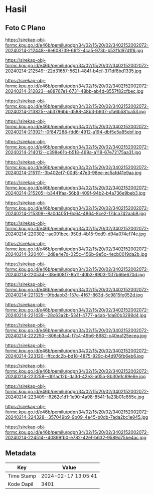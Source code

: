 # Hasil

## Foto C Plano

https://sirekap-obj-formc.kpu.go.id/e46b/pemilu/pdpr/34/02/15/20/02/3402152002072-20240214-212448--6e608739-66f2-4ca5-973b-b53f1d97d1f6.jpg

https://sirekap-obj-formc.kpu.go.id/e46b/pemilu/pdpr/34/02/15/20/02/3402152002072-20240214-212549--22d31657-562f-484f-b4cf-371df8bd1335.jpg

https://sirekap-obj-formc.kpu.go.id/e46b/pemilu/pdpr/34/02/15/20/02/3402152002072-20240214-212823--e88767e1-6731-48bb-ab4d-8557f82cfbec.jpg

https://sirekap-obj-formc.kpu.go.id/e46b/pemilu/pdpr/34/02/15/20/02/3402152002072-20240214-213825--ab3786bb-d588-48b3-b937-cfa6b581ca53.jpg

https://sirekap-obj-formc.kpu.go.id/e46b/pemilu/pdpr/34/02/15/20/02/3402152002072-20240214-213921--0f847288-fdd6-4912-a194-dbf5e5a85ebf.jpg

https://sirekap-obj-formc.kpu.go.id/e46b/pemilu/pdpr/34/02/15/20/02/3402152002072-20240214-214012--c398e61b-b518-469a-a118-67e72175aa31.jpg

https://sirekap-obj-formc.kpu.go.id/e46b/pemilu/pdpr/34/02/15/20/02/3402152002072-20240214-215111--3b402ef7-00d5-47e3-98ee-ec5afd41e9aa.jpg

https://sirekap-obj-formc.kpu.go.id/e46b/pemilu/pdpr/34/02/15/20/02/3402152002072-20240214-215205--b3441faa-56b8-409f-94b2-b4a736e9beb3.jpg

https://sirekap-obj-formc.kpu.go.id/e46b/pemilu/pdpr/34/02/15/20/02/3402152002072-20240214-215309--8a0d4051-6c64-4864-8ce2-17dca742aab8.jpg

https://sirekap-obj-formc.kpu.go.id/e46b/pemilu/pdpr/34/02/15/20/02/3402152002072-20240214-220302--ae091bec-950d-4b15-9ed9-d94a074ef74e.jpg

https://sirekap-obj-formc.kpu.go.id/e46b/pemilu/pdpr/34/02/15/20/02/3402152002072-20240214-220401--2d8e4e7d-025c-456b-9e5c-4ecb0019da2b.jpg

https://sirekap-obj-formc.kpu.go.id/e46b/pemilu/pdpr/34/02/15/20/02/3402152002072-20240214-220534--38e608f7-8b11-40b3-8903-f5f7b66e670d.jpg

https://sirekap-obj-formc.kpu.go.id/e46b/pemilu/pdpr/34/02/15/20/02/3402152002072-20240214-221325--9fbdabb3-157e-4f67-863d-5c9815fe052d.jpg

https://sirekap-obj-formc.kpu.go.id/e46b/pemilu/pdpr/34/02/15/20/02/3402152002072-20240214-221439--28c63a2b-534f-4777-a4ab-1da80b3298d4.jpg

https://sirekap-obj-formc.kpu.go.id/e46b/pemilu/pdpr/34/02/15/20/02/3402152002072-20240214-222250--806cb3a4-f7c4-49b6-8982-c40ea125ecea.jpg

https://sirekap-obj-formc.kpu.go.id/e46b/pemilu/pdpr/34/02/15/20/02/3402152002072-20240214-223120--ffccdc2b-bd18-4875-929c-b4d976fb6eb6.jpg

https://sirekap-obj-formc.kpu.go.id/e46b/pemilu/pdpr/34/02/15/20/02/3402152002072-20240214-223258--d01ac12b-da3d-42e3-a05a-8b30e1c69e6e.jpg

https://sirekap-obj-formc.kpu.go.id/e46b/pemilu/pdpr/34/02/15/20/02/3402152002072-20240214-223409--6262e1d1-1e90-4a98-8541-1a23b01c855e.jpg

https://sirekap-obj-formc.kpu.go.id/e46b/pemilu/pdpr/34/02/15/20/02/3402152002072-20240214-224328--357049b9-9b09-4e45-b0db-7ada2bc1e845.jpg

https://sirekap-obj-formc.kpu.go.id/e46b/pemilu/pdpr/34/02/15/20/02/3402152002072-20240214-224514--40899fb0-e782-42ef-b632-9589d75be4ac.jpg


## Metadata

| Key        | Value               |
| ---------- | ------------------- |
| Time Stamp | 2024-02-17 13:05:41 |
| Kode Dapil | 3401                |



